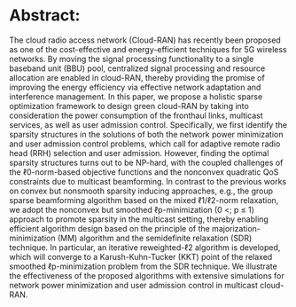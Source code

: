 # Abstract:

The cloud radio access network (Cloud-RAN) has recently been proposed as one of the cost-effective and energy-efficient techniques for 5G wireless networks. By moving the signal processing functionality to a single baseband unit (BBU) pool, centralized signal processing and resource allocation are enabled in cloud-RAN, thereby providing the promise of improving the energy efficiency via effective network adaptation and interference management. In this paper, we propose a holistic sparse optimization framework to design green cloud-RAN by taking into consideration the power consumption of the fronthaul links, multicast services, as well as user admission control. Specifically, we first identify the sparsity structures in the solutions of both the network power minimization and user admission control problems, which call for adaptive remote radio head (RRH) selection and user admission. However, finding the optimal sparsity structures turns out to be NP-hard, with the coupled challenges of the ℓ0-norm-based objective functions and the nonconvex quadratic QoS constraints due to multicast beamforming. In contrast to the previous works on convex but nonsmooth sparsity inducing approaches, e.g., the group sparse beamforming algorithm based on the mixed ℓ1/ℓ2-norm relaxation, we adopt the nonconvex but smoothed ℓp-minimization (0 <; p ≤ 1) approach to promote sparsity in the multicast setting, thereby enabling efficient algorithm design based on the principle of the majorization-minimization (MM) algorithm and the semidefinite relaxation (SDR) technique. In particular, an iterative reweighted-ℓ2 algorithm is developed, which will converge to a Karush-Kuhn-Tucker (KKT) point of the relaxed smoothed ℓp-minimization problem from the SDR technique. We illustrate the effectiveness of the proposed algorithms with extensive simulations for network power minimization and user admission control in multicast cloud-RAN.
